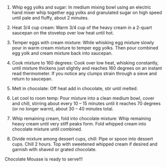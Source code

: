 1. Whip egg yolks and sugar: In medium mixing bowl using an electric hand mixer whip together egg yolks and granulated sugar on high speed until pale and fluffy, about 2 minutes.

2. Heat 3/4 cup cream: Warm 3/4 cup of the heavy cream in a 2-quart saucepan on the stovetop over low heat until hot.

3. Temper eggs with cream mixture: While whisking egg mixture slowly pour in warm cream mixture to temper egg yolks. Then pour combined egg yolk and cream mixture back into saucepan.

4. Cook mixture to 160 degrees: Cook over low heat, whisking constantly, until mixture thickens just slightly and reaches 160 degrees on an instant read thermometer. If you notice any clumps strain through a sieve and return to saucepan.

5. Melt in chocolate: Off heat add in chocolate, stir until melted.

6. Let cool to room temp: Pour mixture into a clean medium bowl, cover and chill, stirring about every 10 – 15 minutes until it reaches 70 degrees (or no longer warm), about 30 – 40 minutes total.

7. Whip remaining cream, fold into chocolate mixture: Whip remaining heavy cream until very stiff peaks form. Fold whipped cream into chocolate mixture until combined.

8. Divide mixture among dessert cups, chill: Pipe or spoon into dessert cups. Chill 2 hours. Top with sweetened whipped cream if desired and garnish with shaved or grated chocolate.

Chocolate Mousse is ready to serve!!!